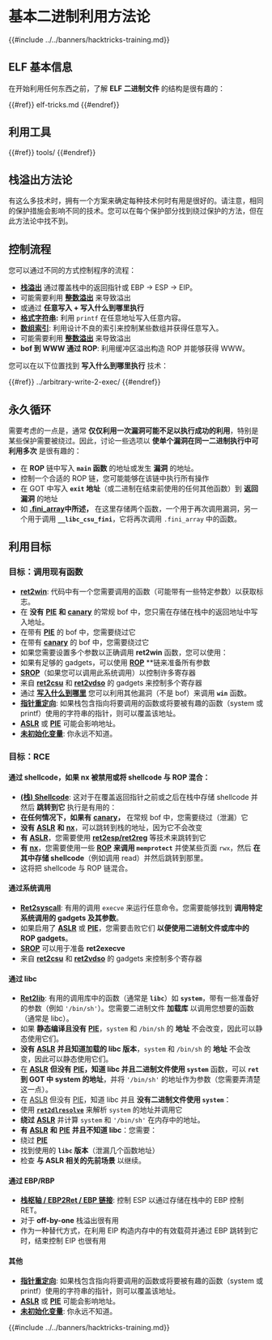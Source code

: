 # 基本二进制利用方法论

{{#include ../../banners/hacktricks-training.md}}

## ELF 基本信息

在开始利用任何东西之前，了解 **ELF 二进制文件** 的结构是很有趣的：

{{#ref}}
elf-tricks.md
{{#endref}}

## 利用工具

{{#ref}}
tools/
{{#endref}}

## 栈溢出方法论

有这么多技术时，拥有一个方案来确定每种技术何时有用是很好的。请注意，相同的保护措施会影响不同的技术。您可以在每个保护部分找到绕过保护的方法，但在此方法论中找不到。

## 控制流程

您可以通过不同的方式控制程序的流程：

- [**栈溢出**](../stack-overflow/) 通过覆盖栈中的返回指针或 EBP -> ESP -> EIP。
- 可能需要利用 [**整数溢出**](../integer-overflow.md) 来导致溢出
- 或通过 **任意写入 + 写入什么到哪里执行**
- [**格式字符串**](../format-strings/)**:** 利用 `printf` 在任意地址写入任意内容。
- [**数组索引**](../array-indexing.md): 利用设计不良的索引来控制某些数组并获得任意写入。
- 可能需要利用 [**整数溢出**](../integer-overflow.md) 来导致溢出
- **bof 到 WWW 通过 ROP**: 利用缓冲区溢出构造 ROP 并能够获得 WWW。

您可以在以下位置找到 **写入什么到哪里执行** 技术：

{{#ref}}
../arbitrary-write-2-exec/
{{#endref}}

## 永久循环

需要考虑的一点是，通常 **仅仅利用一次漏洞可能不足以执行成功的利用**，特别是某些保护需要被绕过。因此，讨论一些选项以 **使单个漏洞在同一二进制执行中可利用多次** 是很有趣的：

- 在 **ROP** 链中写入 **`main` 函数** 的地址或发生 **漏洞** 的地址。
- 控制一个合适的 ROP 链，您可能能够在该链中执行所有操作
- 在 GOT 中写入 **`exit` 地址**（或二进制在结束前使用的任何其他函数）到 **返回漏洞** 的地址
- 如 [**.fini_array**](../arbitrary-write-2-exec/www2exec-.dtors-and-.fini_array.md#eternal-loop)**中所述，** 在这里存储两个函数，一个用于再次调用漏洞，另一个用于调用 **`__libc_csu_fini`**，它将再次调用 `.fini_array` 中的函数。

## 利用目标

### 目标：调用现有函数

- [**ret2win**](#ret2win): 代码中有一个您需要调用的函数（可能带有一些特定参数）以获取标志。
- 在 **没有** [**PIE**](../common-binary-protections-and-bypasses/pie/) **和** [**canary**](../common-binary-protections-and-bypasses/stack-canaries/) 的常规 bof 中，您只需在存储在栈中的返回地址中写入地址。
- 在带有 [**PIE**](../common-binary-protections-and-bypasses/pie/) 的 bof 中，您需要绕过它
- 在带有 [**canary**](../common-binary-protections-and-bypasses/stack-canaries/) 的 bof 中，您需要绕过它
- 如果您需要设置多个参数以正确调用 **ret2win** 函数，您可以使用：
- 如果有足够的 gadgets，可以使用 [**ROP**](#rop-and-ret2...-techniques) **链来准备所有参数
- [**SROP**](../rop-return-oriented-programing/srop-sigreturn-oriented-programming/)（如果您可以调用此系统调用）以控制许多寄存器
- 来自 [**ret2csu**](../rop-return-oriented-programing/ret2csu.md) 和 [**ret2vdso**](../rop-return-oriented-programing/ret2vdso.md) 的 gadgets 来控制多个寄存器
- 通过 [**写入什么到哪里**](../arbitrary-write-2-exec/) 您可以利用其他漏洞（不是 bof）来调用 **`win`** 函数。
- [**指针重定向**](../stack-overflow/pointer-redirecting.md): 如果栈包含指向将要调用的函数或将要被有趣的函数（system 或 printf）使用的字符串的指针，则可以覆盖该地址。
- [**ASLR**](../common-binary-protections-and-bypasses/aslr/) 或 [**PIE**](../common-binary-protections-and-bypasses/pie/) 可能会影响地址。
- [**未初始化变量**](../stack-overflow/uninitialized-variables.md): 你永远不知道。

### 目标：RCE

#### 通过 shellcode，如果 nx 被禁用或将 shellcode 与 ROP 混合：

- [**(栈) Shellcode**](#stack-shellcode): 这对于在覆盖返回指针之前或之后在栈中存储 shellcode 并然后 **跳转到它** 执行是有用的：
- **在任何情况下，如果有** [**canary**](../common-binary-protections-and-bypasses/stack-canaries/)**，** 在常规 bof 中，您需要绕过（泄漏）它
- **没有** [**ASLR**](../common-binary-protections-and-bypasses/aslr/) **和** [**nx**](../common-binary-protections-and-bypasses/no-exec-nx.md)，可以跳转到栈的地址，因为它不会改变
- **有** [**ASLR**](../common-binary-protections-and-bypasses/aslr/)，您需要使用 [**ret2esp/ret2reg**](../rop-return-oriented-programing/ret2esp-ret2reg.md) 等技术来跳转到它
- **有** [**nx**](../common-binary-protections-and-bypasses/no-exec-nx.md)，您需要使用一些 [**ROP**](../rop-return-oriented-programing/) **来调用 `memprotect`** 并使某些页面 `rwx`，然后 **在其中存储 shellcode**（例如调用 read）并然后跳转到那里。
- 这将把 shellcode 与 ROP 链混合。

#### 通过系统调用

- [**Ret2syscall**](../rop-return-oriented-programing/rop-syscall-execv/): 有用的调用 `execve` 来运行任意命令。您需要能够找到 **调用特定系统调用的 gadgets 及其参数**。
- 如果启用了 [**ASLR**](../common-binary-protections-and-bypasses/aslr/) 或 [**PIE**](../common-binary-protections-and-bypasses/pie/)，您需要击败它们 **以便使用二进制文件或库中的 ROP gadgets**。
- [**SROP**](../rop-return-oriented-programing/srop-sigreturn-oriented-programming/) 可以用于准备 **ret2execve**
- 来自 [**ret2csu**](../rop-return-oriented-programing/ret2csu.md) 和 [**ret2vdso**](../rop-return-oriented-programing/ret2vdso.md) 的 gadgets 来控制多个寄存器

#### 通过 libc

- [**Ret2lib**](../rop-return-oriented-programing/ret2lib/): 有用的调用库中的函数（通常是 **`libc`**）如 **`system`**，带有一些准备好的参数（例如 `'/bin/sh'`）。您需要二进制文件 **加载库** 以调用您想要的函数（通常是 libc）。
- 如果 **静态编译且没有** [**PIE**](../common-binary-protections-and-bypasses/pie/)，`system` 和 `/bin/sh` 的 **地址** 不会改变，因此可以静态使用它们。
- **没有** [**ASLR**](../common-binary-protections-and-bypasses/aslr/) **并且知道加载的 libc 版本**，`system` 和 `/bin/sh` 的 **地址** 不会改变，因此可以静态使用它们。
- 在 [**ASLR**](../common-binary-protections-and-bypasses/aslr/) **但没有** [**PIE**](../common-binary-protections-and-bypasses/pie/)**，知道 libc 并且二进制文件使用 `system`** 函数，可以 **`ret` 到 GOT 中 system 的地址**，并将 `'/bin/sh'` 的地址作为参数（您需要弄清楚这一点）。
- 在 [ASLR](../common-binary-protections-and-bypasses/aslr/) 但没有 [PIE](../common-binary-protections-and-bypasses/pie/)，知道 libc 并且 **没有二进制文件使用 `system`**：
- 使用 [**`ret2dlresolve`**](../rop-return-oriented-programing/ret2dlresolve.md) 来解析 `system` 的地址并调用它
- **绕过** [**ASLR**](../common-binary-protections-and-bypasses/aslr/) 并计算 `system` 和 `'/bin/sh'` 在内存中的地址。
- **有** [**ASLR**](../common-binary-protections-and-bypasses/aslr/) **和** [**PIE**](../common-binary-protections-and-bypasses/pie/) **并且不知道 libc**：您需要：
- 绕过 [**PIE**](../common-binary-protections-and-bypasses/pie/)
- 找到使用的 **`libc` 版本**（泄漏几个函数地址）
- 检查 **与 ASLR 相关的先前场景** 以继续。

#### 通过 EBP/RBP

- [**栈枢轴 / EBP2Ret / EBP 链接**](../stack-overflow/stack-pivoting-ebp2ret-ebp-chaining.md): 控制 ESP 以通过存储在栈中的 EBP 控制 RET。
- 对于 **off-by-one** 栈溢出很有用
- 作为一种替代方式，在利用 EIP 构造内存中的有效载荷并通过 EBP 跳转到它时，结束控制 EIP 也很有用

#### 其他

- [**指针重定向**](../stack-overflow/pointer-redirecting.md): 如果栈包含指向将要调用的函数或将要被有趣的函数（system 或 printf）使用的字符串的指针，则可以覆盖该地址。
- [**ASLR**](../common-binary-protections-and-bypasses/aslr/) 或 [**PIE**](../common-binary-protections-and-bypasses/pie/) 可能会影响地址。
- [**未初始化变量**](../stack-overflow/uninitialized-variables.md): 你永远不知道。

{{#include ../../banners/hacktricks-training.md}}
